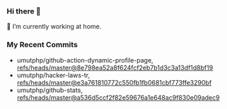 ### Hi there 👋
🔭 I’m currently working at home.

### My Recent Commits
<!-- START gadpp -->
- umutphp/github-action-dynamic-profile-page, [refs/heads/master@8e798ea52a8f624fcf2eb7b1d3c3a13df1d8bf19](https://github.com/umutphp/github-action-dynamic-profile-page/commit/8e798ea52a8f624fcf2eb7b1d3c3a13df1d8bf19)
- umutphp/hacker-laws-tr, [refs/heads/master@e3a761810772c550fb1fb0681cbf773ffe3290bf](https://github.com/umutphp/hacker-laws-tr/commit/e3a761810772c550fb1fb0681cbf773ffe3290bf)
- umutphp/github-stats, [refs/heads/master@a536d5ccf2f82e59676a1e648ac9f830e09adec9](https://github.com/umutphp/github-stats/commit/a536d5ccf2f82e59676a1e648ac9f830e09adec9)
